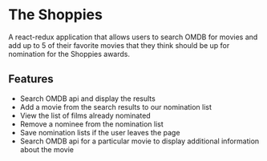 # The Shoppies

A react-redux application that allows users to search OMDB for movies and add up to 5 of their favorite movies that they think should be up for nomination for the Shoppies awards.

## Features
- Search OMDB api and display the results 
- Add a movie from the search results to our nomination list
- View the list of films already nominated
- Remove a nominee from the nomination list
- Save nomination lists if the user leaves the page
- Search OMDB api for a particular movie to display additional information about the movie

